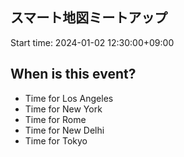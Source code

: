 ## スマート地図ミートアップ
Start time: 2024-01-02 12:30:00+09:00

## When is this event?

- Time for Los Angeles
- Time for New York
- Time for Rome
- Time for New Delhi
- Time for Tokyo
